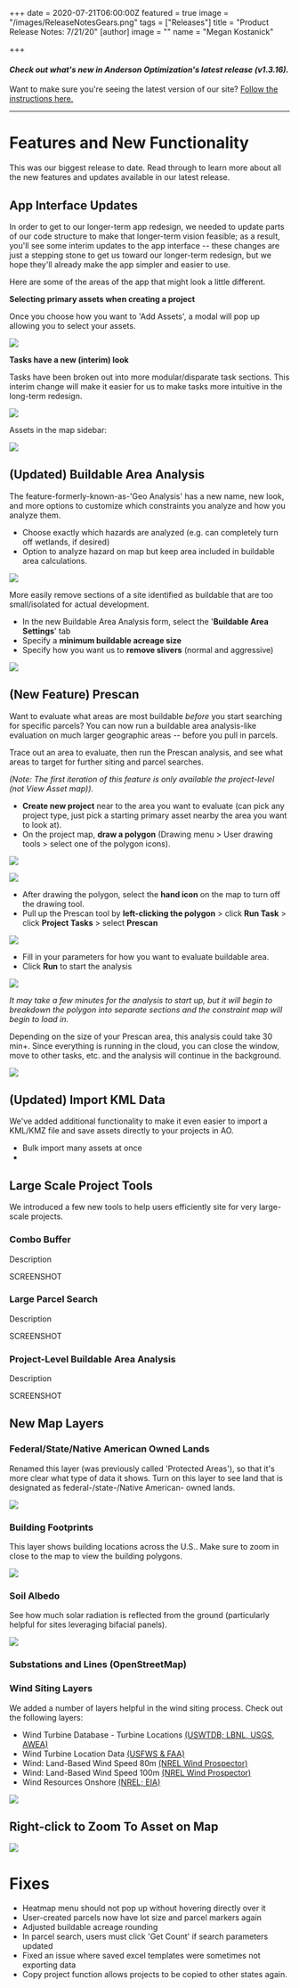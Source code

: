 +++
date = 2020-07-21T06:00:00Z
featured = true
image = "/images/ReleaseNotesGears.png"
tags = ["Releases"]
title = "Product Release Notes: 7/21/20"
[author]
image = ""
name = "Megan Kostanick"

+++
#### _Check out what's new in Anderson Optimization's latest release (v1.3.16)._

Want to make sure you're seeing the latest version of our site? [Follow the instructions here.](https://docs.andersonopt.com/Prospect/VersionReleaseNotes/latestversion/ "Get Latest Version")

***

# **Features and New Functionality**

This was our biggest release to date. Read through to learn more about all the new features and updates available in our latest release.

## App Interface Updates

In order to get to our longer-term app redesign, we needed to update parts of our code structure to make that longer-term vision feasible; as a result, you'll see some interim updates to the app interface -- these changes are just a stepping stone to get us toward our longer-term redesign, but we hope they'll already make the app simpler and easier to use.

Here are some of the areas of the app that might look a little different.

**Selecting primary assets when creating a project**

Once you choose how you want to 'Add Assets', a modal will pop up allowing you to select your assets.

![](/images/primary_asset_selection.png)

**Tasks have a new (interim) look**

Tasks have been broken out into more modular/disparate task sections. This interim change will make it easier for us to make tasks more intuitive in the long-term redesign.

![](/images/parcel_search.png)

Assets in the map sidebar:

![](/images/asset_tasks_map_sidebar.png)

## (Updated) Buildable Area Analysis

The feature-formerly-known-as-'Geo Analysis' has a new name, new look, and more options to customize which constraints you analyze and how you analyze them.

* Choose exactly which hazards are analyzed (e.g. can completely turn off wetlands, if desired)
* Option to analyze hazard on map but keep area included in buildable area calculations.

![](/images/buildablearea_form.png)

More easily remove sections of a site identified as buildable that are too small/isolated for actual development.

* In the new Buildable Area Analysis form, select the '**Buildable Area Settings**' tab
* Specify a **minimum buildable acreage size**
* Specify how you want us to **remove slivers** (normal and aggressive)

![](/images/buildable_area_settings.png)

## (New Feature) Prescan

Want to evaluate what areas are most buildable _before_ you start searching for specific parcels? You can now run a buildable area analysis-like evaluation on much larger geographic areas -- before you pull in parcels.

Trace out an area to evaluate, then run the Prescan analysis, and see what areas to target for further siting and parcel searches.

_(Note: The first iteration of this feature is only available the project-level (not View Asset map))._

* **Create new project** near to the area you want to evaluate (can pick any project type, just pick a starting primary asset nearby the area you want to look at).
* On the project map, **draw a polygon** (Drawing menu > User drawing tools > select one of the polygon icons).

![](/images/draw_polygon.png)

![](/images/polygon_drawn_on_map.png)

* After drawing the polygon, select the **hand icon** on the map to turn off the drawing tool.
* Pull up the Prescan tool by **left-clicking the polygon** > click **Run Task** > click **Project Tasks** > select **Prescan**

![](/images/prescan_task.png)

* Fill in your parameters for how you want to evaluate buildable area.
* Click **Run** to start the analysis

![](/images/prescan_form.png)

_It may take a few minutes for the analysis to start up, but it will begin to breakdown the polygon into separate sections and the constraint map will begin to load in._

Depending on the size of your Prescan area, this analysis could take 30 min+. Since everything is running in the cloud, you can close the window, move to other tasks, etc. and the analysis will continue in the background.

![](/images/prescan_constraint-map.png)

## (Updated) Import KML Data

We've added additional functionality to make it even easier to import a KML/KMZ file and save assets directly to your projects in AO.

* Bulk import many assets at once
* 

## Large Scale Project Tools

We introduced a few new tools to help users efficiently site for very large-scale projects.

### Combo Buffer

Description

SCREENSHOT

### Large Parcel Search

Description

SCREENSHOT

### Project-Level Buildable Area Analysis

Description

SCREENSHOT

## **New Map Layers**

### Federal/State/Native American Owned Lands

Renamed this layer (was previously called 'Protected Areas'), so that it's more clear what type of data it shows. Turn on this layer to see land that is designated as federal-/state-/Native American- owned lands.

![](/images/fed_state_lands.png)

### Building Footprints

This layer shows building locations across the U.S.. Make sure to zoom in close to the map to view the building polygons.

![](/images/building_footprints.png)

### Soil Albedo

See how much solar radiation is reflected from the ground (particularly helpful for sites leveraging bifacial panels).

![](/images/soilalbedo.png)

### Substations and Lines (OpenStreetMap)

### Wind Siting Layers

We added a number of layers helpful in the wind siting process. Check out the following layers:

* Wind Turbine Database - Turbine Locations [(USWTDB; LBNL, USGS, AWEA)](https://eerscmap.usgs.gov/arcgis/rest/services/uswtdb/uswtdbDyn/MapServer)
* Wind Turbine Location Data [(USFWS & FAA)](https://www.fws.gov/southwest/es/Energy_Wind_FAA.html)
* Wind: Land-Based Wind Speed 80m [(NREL Wind Prospector)](https://maps.nrel.gov/wind-prospector/?aL=xJldDB%255Bv%255D%3Dt%26xJldDB%255Bd%255D%3D1&bL=groad&cE=0&lR=0&mC=41.612763227321004%2C-106.16369962692261&zL=16)
* Wind: Land-Based Wind Speed 100m [(NREL Wind Prospector)](https://maps.nrel.gov/wind-prospector/?aL=xJldDB%255Bv%255D%3Dt%26xJldDB%255Bd%255D%3D1&bL=groad&cE=0&lR=0&mC=41.612763227321004%2C-106.16369962692261&zL=16)
* Wind Resources Onshore [(NREL; EIA)](https://www.eia.gov/maps/layer_info-m.php)

![](/images/windspeed.png)

## Right-click to Zoom To Asset on Map

![](/images/zoom_to.png)

# **Fixes**

* Heatmap menu should not pop up without hovering directly over it
* User-created parcels now have lot size and parcel markers again
* Adjusted buildable acreage rounding
* In parcel search, users must click 'Get Count' if search parameters updated
* Fixed an issue where saved excel templates were sometimes not exporting data
* Copy project function allows projects to be copied to other states again.